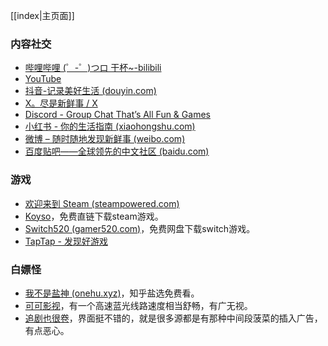 [[index|主页面]]

### 内容社交
- [哔哩哔哩 (゜-゜)つロ 干杯~-bilibili](https://www.bilibili.com/)
- [YouTube](https://www.youtube.com/)
- [抖音-记录美好生活 (douyin.com)](https://www.douyin.com/)
- [X。尽是新鲜事 / X](https://x.com/)
- [Discord - Group Chat That’s All Fun & Games](https://discord.com/)
- [小红书 - 你的生活指南 (xiaohongshu.com)](https://www.xiaohongshu.com/explore)
- [微博 – 随时随地发现新鲜事 (weibo.com)](https://weibo.com/newlogin?tabtype=weibo&gid=102803&openLoginLayer=0&url=https%3A%2F%2Fweibo.com%2F)
- [百度贴吧——全球领先的中文社区 (baidu.com)](https://tieba.baidu.com/)

### 游戏
- [欢迎来到 Steam (steampowered.com)](https://store.steampowered.com/)
- [Koyso](https://koyso.com/)，免费直链下载steam游戏。
- [Switch520 (gamer520.com)](https://www.gamer520.com/)，免费网盘下载switch游戏。
- [TapTap - 发现好游戏](https://www.taptap.cn/)


### 白嫖怪
- [我不是盐神 (onehu.xyz)](https://onehu.xyz/)，知乎盐选免费看。
- [可可影视](https://www.kkys1.com:51111/?_c=c1&code=86K95Q&opening=kkdy)，有一个高速蓝光线路速度相当舒畅，有广无视。
- [追剧也很卷](https://www.freeok.vip/)，界面挺不错的，就是很多源都是有那种中间段菠菜的插入广告，有点恶心。